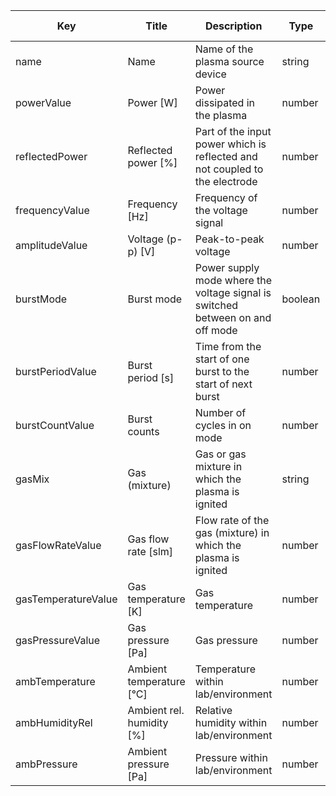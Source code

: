 | Key                 | Title                  | Description                                                  | Type    | Required | Default value |
| ------------------- | ---------------------- | ------------------------------------------------------------ | ------- | -------- | ------------- |
| name                | Name                   | Name of the plasma source device                             | string  | true     |               |
| powerValue          | Power [W]              | Power dissipated in the plasma                               | number  | true     |               |
| reflectedPower      | Reflected power  [%]   | Part of the  input power which is reflected and not coupled to the electrode | number  | false    |               |
| frequencyValue      | Frequency  [Hz]        | Frequency of the voltage signal                              | number  | true     |               |
| amplitudeValue      | Voltage  (p-p) [V]     | Peak-to-peak voltage                                         | number  | true     |               |
| burstMode           | Burst mode             | Power supply  mode where the voltage signal is switched between on and off mode | boolean | false    |               |
| burstPeriodValue    | Burst period [s]       | Time from the  start of one burst to the start of next burst | number  | false    |               |
| burstCountValue     | Burst counts           | Number of cycles  in on mode                                 | number  | false    |               |
| gasMix              | Gas (mixture)          | Gas or gas  mixture in which the plasma is ignited           | string  | true     |               |
| gasFlowRateValue    | Gas flow rate  [slm]   | Flow rate of the gas (mixture) in which the plasma is ignited | number  | false    |               |
| gasTemperatureValue | Gas temperature  [K]   | Gas temperature                                              | number  | true     |               |
| gasPressureValue    | Gas pressure  [Pa]     | Gas pressure                                                 | number  | true     |               |
| ambTemperature      | Ambient temperature [°C]  | Temperature within lab/environment                           | number  | true     |               |
| ambHumidityRel      | Ambient rel. humidity [%] | Relative humidity within lab/environment                     | number  | true     |               |
| ambPressure         | Ambient pressure [Pa]  | Pressure within lab/environment                              | number  | true     |               |
